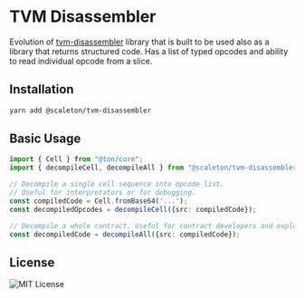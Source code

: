 # TVM Disassembler

Evolution of [tvm-disassembler](https://github.com/ton-community/disassembler) library that is built to be used also as a library that returns structured code.
Has a list of typed opcodes and ability to read individual opcode from a slice.

## Installation

```bash
yarn add @scaleton/tvm-disassembler
```

## Basic Usage

```typescript
import { Cell } from "@ton/core";
import { decompileCell, decompileAll } from "@scaleton/tvm-disassembler";

// Decompile a single cell sequence into opcode list.
// Useful for interpretators or for debugging.
const compiledCode = Cell.fromBase64('...');
const decompiledOpcodes = decompileCell({src: compiledCode});

// Decompile a whole contract. Useful for contract developers and explorers.
const decompiledCode = decompileAll({src: compiledCode});

```

## License

![MIT License](https://img.shields.io/badge/License-MIT-green)